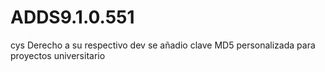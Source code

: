 # ADDS9.1.0.551
cys
Derecho a su respectivo dev
se añadio clave MD5 personalizada para proyectos universitario

